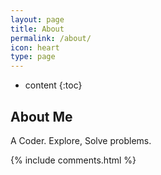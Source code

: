 ```yaml
---
layout: page
title: About
permalink: /about/
icon: heart
type: page
---
```


* content
{:toc}

## About Me

A Coder. Explore, Solve problems.

{% include comments.html %}
